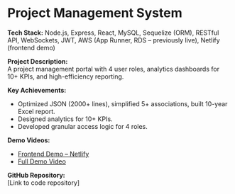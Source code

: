 # Project Management System

**Tech Stack:** Node.js, Express, React, MySQL, Sequelize (ORM), RESTful API, WebSockets, JWT, AWS (App Runner, RDS – previously live), Netlify (frontend demo)

**Project Description:**  
A project management portal with 4 user roles, analytics dashboards for 10+ KPIs, and high-efficiency reporting.

**Key Achievements:**  
- Optimized JSON (2000+ lines), simplified 5+ associations, built 10-year Excel report.  
- Designed analytics for 10+ KPIs.  
- Developed granular access logic for 4 roles.

**Demo Videos:**  
- [Frontend Demo – Netlify](https://your-netlify-link)  
- [Full Demo Video](https://drive-or-youtube-link)  

**GitHub Repository:**  
[Link to code repository]  